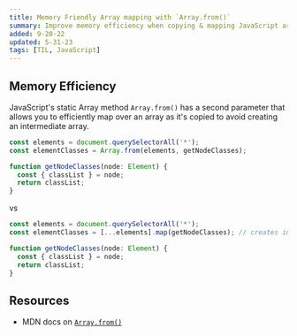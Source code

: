 ```yaml
---
title: Memory Friendly Array mapping with `Array.from()`
summary: Improve memory efficiency when copying & mapping JavaScript arrays.
added: 9-20-22
updated: 5-31-23
tags: [TIL, JavaScript]
---
```


## Memory Efficiency

JavaScript's static Array method `Array.from()` has a second parameter that
allows you to efficiently map over an array as it's copied to avoid creating an
intermediate array.

```ts
const elements = document.querySelectorAll('*');
const elementClasses = Array.from(elements, getNodeClasses);

function getNodeClasses(node: Element) {
  const { classList } = node;
  return classList;
}
```

vs

```ts
const elements = document.querySelectorAll('*');
const elementClasses = [...elements].map(getNodeClasses); // creates intermediate array

function getNodeClasses(node: Element) {
  const { classList } = node;
  return classList;
}
```

## Resources

- MDN docs on
  [`Array.from()`](https://developer.mozilla.org/en-US/docs/Web/JavaScript/Reference/Global_Objects/Array/from#description)
